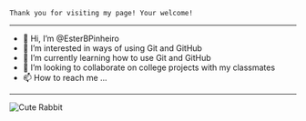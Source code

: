    Thank you for visiting my page! Your welcome!
***
- 👋 Hi, I’m @EsterBPinheiro
- 👀 I’m interested in ways of using Git and GitHub
- 🌱 I’m currently learning how to use Git and GitHub
- 💞️ I’m looking to collaborate on college projects with my classmates
- 📫 How to reach me ...
***
![Cute Rabbit](https://thumb.ac-illust.com/ad/adf002f05fba63961f5201ef45ef633e_t.jpeg)
<!---
EsterBPinheiro/EsterBPinheiro is a ✨ special ✨ repository because its `README.md` (this file) appears on your GitHub profile.
You can click the Preview link to take a look at your changes.
--->
